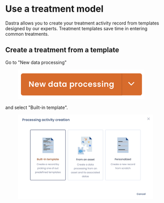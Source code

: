 # Use a treatment model

Dastra allows you to create your treatment activity record from templates designed by our experts. Treatment templates save time in entering common treatments.

## Create a treatment from a template

Go to "New data processing"

<figure><img src="../../.gitbook/assets/Capture d’écran 2023-01-30 à 16.58.42.png" alt=""><figcaption></figcaption></figure>

and select "Built-in template".

<figure><img src="../../.gitbook/assets/Capture d’écran 2023-01-30 à 17.01.05.png" alt=""><figcaption></figcaption></figure>
